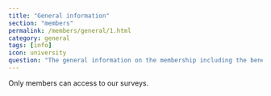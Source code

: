 ```yaml
---
title: "General information"
section: "members"
permalink: /members/general/1.html
category: general
tags: [info]
icon: university
question: "The general information on the membership including the benefits of being a member, ability to access different surveys - both public and private ones, and how to use the dashboard to control all possible functions in our system."
---
```


Only members can access to our surveys.
